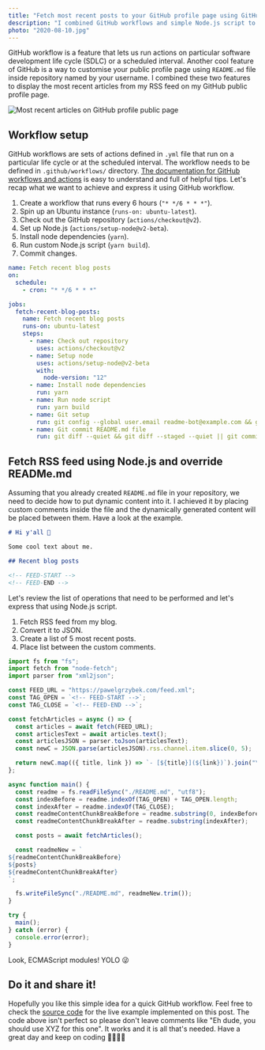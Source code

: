 ```yaml
---
title: "Fetch most recent posts to your GitHub profile page using GitHub workflow and Node.js"
description: "I combined GitHub workflows and simple Node.js script to display the most recent articles from my RSS feed on my GitHub public profile page. Let's have a look how it's done."
photo: "2020-08-10.jpg"
---
```


GitHub workflow is a feature that lets us run actions on particular software development life cycle (SDLC) or a scheduled interval. Another cool feature of GitHub is a way to customise your public profile page using `README.md` file inside repository named by your username. I combined these two features to display the most recent articles from my RSS feed on my GitHub public profile page.

![Most recent articles on GitHub profile public page](/photos/2020-08-18-1.jpg)

## Workflow setup

GitHub workflows are sets of actions defined in `.yml` file that run on a particular life cycle or at the scheduled interval. The workflow needs to be defined in `.github/workflows/` directory. [The documentation for GitHub workflows and actions](https://docs.github.com/en/actions) is easy to understand and full of helpful tips. Let's recap what we want to achieve and express it using GitHub workflow.

1. Create a workflow that runs every 6 hours (`"* */6 * * *"`).
2. Spin up an Ubuntu instance (`runs-on: ubuntu-latest`).
3. Check out the GitHub repository (`actions/checkout@v2`).
4. Set up Node.js (`actions/setup-node@v2-beta`).
5. Install node dependencies (`yarn`).
6. Run custom Node.js script (`yarn build`).
7. Commit changes.

```yml
name: Fetch recent blog posts
on:
  schedule:
    - cron: "* */6 * * *"

jobs:
  fetch-recent-blog-posts:
    name: Fetch recent blog posts
    runs-on: ubuntu-latest
    steps:
      - name: Check out repository
        uses: actions/checkout@v2
      - name: Setup node
        uses: actions/setup-node@v2-beta
        with:
          node-version: "12"
      - name: Install node dependencies
        run: yarn
      - name: Run node script
        run: yarn build
      - name: Git setup
        run: git config --global user.email readme-bot@example.com && git config --global user.name readme-bot
      - name: Git commit README.md file
        run: git diff --quiet && git diff --staged --quiet || git commit -am '[BOT] Update readme' && git push
```

## Fetch RSS feed using Node.js and override READMe.md

Assuming that you already created `README.md` file in your repository, we need to decide how to put dynamic content into it. I achieved it by placing custom comments inside the file and the dynamically generated content will be placed between them. Have a look at the example.

```md
# Hi y'all 👋

Some cool text about me.

## Recent blog posts

<!-- FEED-START -->
<!-- FEED-END -->
```

Let's review the list of operations that need to be performed and let's express that using Node.js script.

1. Fetch RSS feed from my blog.
2. Convert it to JSON.
3. Create a list of 5 most recent posts.
4. Place list between the custom comments.

```js
import fs from "fs";
import fetch from "node-fetch";
import parser from "xml2json";

const FEED_URL = "https://pawelgrzybek.com/feed.xml";
const TAG_OPEN = `<!-- FEED-START -->`;
const TAG_CLOSE = `<!-- FEED-END -->`;

const fetchArticles = async () => {
  const articles = await fetch(FEED_URL);
  const articlesText = await articles.text();
  const articlesJSON = parser.toJson(articlesText);
  const newC = JSON.parse(articlesJSON).rss.channel.item.slice(0, 5);

  return newC.map(({ title, link }) => `- [${title}](${link})`).join("\n");
};

async function main() {
  const readme = fs.readFileSync("./README.md", "utf8");
  const indexBefore = readme.indexOf(TAG_OPEN) + TAG_OPEN.length;
  const indexAfter = readme.indexOf(TAG_CLOSE);
  const readmeContentChunkBreakBefore = readme.substring(0, indexBefore);
  const readmeContentChunkBreakAfter = readme.substring(indexAfter);

  const posts = await fetchArticles();

  const readmeNew = `
${readmeContentChunkBreakBefore}
${posts}
${readmeContentChunkBreakAfter}
`;

  fs.writeFileSync("./README.md", readmeNew.trim());
}

try {
  main();
} catch (error) {
  console.error(error);
}
```

Look, ECMAScript modules! YOLO 😜

## Do it and share it!

Hopefully you like this simple idea for a quick GitHub workflow. Feel free to check the [source code](https://github.com/pawelgrzybek/pawelgrzybek/) for the live example implemented on this post. The code above isn't perfect so please don't leave comments like "Eh dude, you should use XYZ for this one". It works and it is all that's needed. Have a great day and keep on coding 👩‍💻👨‍💻
